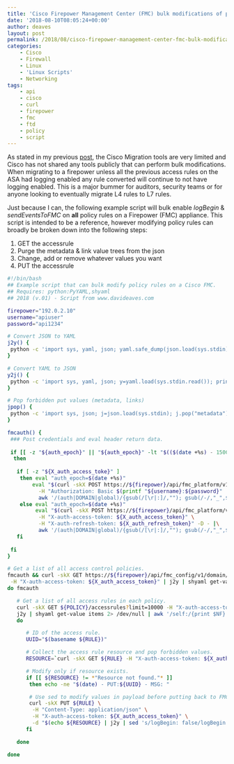 ```yaml
---
title: 'Cisco Firepower Management Center (FMC) bulk modifications of policy rules.'
date: '2018-08-10T08:05:24+00:00'
author: deaves
layout: post
permalink: /2018/08/cisco-firepower-management-center-fmc-bulk-modifications-of-policy-rules/
categories:
    - Cisco
    - Firewall
    - Linux
    - 'Linux Scripts'
    - Networking
tags:
    - api
    - cisco
    - curl
    - firepower
    - fmc
    - ftd
    - policy
    - script
---
```


As stated in my previous [post](/2018/08/cisco-firepower-management-center-fmc-bulk-import-delete-objects/), the Cisco Migration tools are very limited and Cisco has not shared any tools publicly that can perform bulk modifications. When migrating to a firepower unless all the previous access rules on the ASA had logging enabled any rule converted will continue to not have logging enabled. This is a major bummer for auditors, security teams or for anyone looking to eventually migrate L4 rules to L7 rules.

Just because I can, the following example script will bulk enable *logBegin* & *sendEventsToFMC* on **all** policy rules on a Firepower (FMC) appliance. This script is intended to be a reference, however modifying policy rules can broadly be broken down into the following steps:

1. GET the accessrule
2. Purge the metadata & link value trees from the json
3. Change, add or remove whatever values you want
4. PUT the accessrule

```bash
#!/bin/bash
## Example script that can bulk modify policy rules on a Cisco FMC.
## Requires: python:PyYAML,shyaml
## 2018 (v.01) - Script from www.davideaves.com

firepower="192.0.2.10"
username="apiuser"
password="api1234"

# Convert JSON to YAML
j2y() {
 python -c 'import sys, yaml, json; yaml.safe_dump(json.load(sys.stdin), sys.stdout, default_flow_style=False)' 2> /dev/null
}

# Convert YAML to JSON
y2j() {
 python -c 'import sys, yaml, json; y=yaml.load(sys.stdin.read()); print json.dumps(y)' 2> /dev/null
}

# Pop forbidden put values (metadata, links)
jpop() {
 python -c 'import sys, json; j=json.load(sys.stdin); j.pop("metadata"); j.pop("links"); print json.dumps(j)' 2> /dev/null
}

fmcauth() {
 ### Post credentials and eval header return data.
 
 if [[ -z "${auth_epoch}" || "${auth_epoch}" -lt "$(($(date +%s) - 1500))" ]]
  then
 
   if [ -z "${X_auth_access_toke}" ]
    then eval "auth_epoch=$(date +%s)"
        eval "$(curl -skX POST https://${firepower}/api/fmc_platform/v1/auth/generatetoken \
          -H "Authorization: Basic $(printf "${username}:${password}" | base64)" -D - |\
          awk '/(auth|DOMAIN|global)/{gsub(/[\r|:]/,""); gsub(/-/,"_",$1); print $1"=\""$2"\""}')"
    else eval "auth_epoch=$(date +%s)"
         eval "$(curl -skX POST https://${firepower}/api/fmc_platform/v1/auth/refreshtoken \
          -H "X-auth-access-token: ${X_auth_access_token}" \
          -H "X-auth-refresh-token: ${X_auth_refresh_token}" -D - |\
          awk '/(auth|DOMAIN|global)/{gsub(/[\r|:]/,""); gsub(/-/,"_",$1); print $1"=\""$2"\""}')"
   fi
 
 fi
}

# Get a list of all access control policies.
fmcauth && curl -skX GET https://${firepower}/api/fmc_config/v1/domain/${DOMAIN_UUID}/policy/accesspolicies \
 -H "X-auth-access-token: ${X_auth_access_token}" | j2y | shyaml get-value items | awk '/self:/{print $NF}' | while read POLICY
do fmcauth

   # Get a list of all access rules in each policy.
   curl -skX GET ${POLICY}/accessrules?limit=10000 -H "X-auth-access-token: ${X_auth_access_token}" |\
   j2y | shyaml get-value items 2> /dev/null | awk '/self:/{print $NF}' | while read RULE
   do

      # ID of the access rule.
      UUID="$(basename ${RULE})"

      # Collect the access rule resource and pop forbidden values.
      RESOURCE=`curl -skX GET ${RULE} -H "X-auth-access-token: ${X_auth_access_token}" | jpop`

      # Modify only if resource exists.
      if [[ ${RESOURCE} != *"Resource not found."* ]]
       then echo -ne "$(date) - PUT:${UUID} - MSG: "

       # Use sed to modify values in payload before putting back to FMC.
       curl -skX PUT ${RULE} \
        -H "Content-Type: application/json" \
        -H "X-auth-access-token: ${X_auth_access_token}" \
        -d "$(echo ${RESOURCE} | j2y | sed 's/logBegin: false/logBegin: true/;s/sendEventsToFMC: false/sendEventsToFMC: true/' | y2j)" && echo
      fi

   done

done
```
